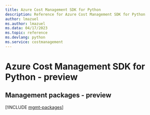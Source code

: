 ```yaml
---
title: Azure Cost Management SDK for Python
description: Reference for Azure Cost Management SDK for Python
author: lmazuel
ms.author: lmazuel
ms.data: 04/17/2023
ms.topic: reference
ms.devlang: python
ms.service: costmanagement
---
```

# Azure Cost Management SDK for Python - preview

## Management packages - preview
[!INCLUDE [mgmt-packages](cost-management-mgmt-index.md)]